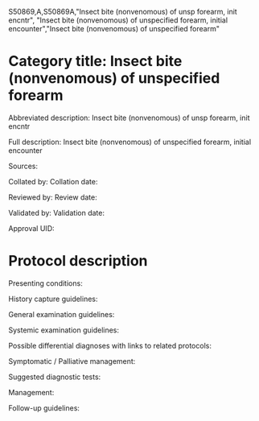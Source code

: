 S50869,A,S50869A,"Insect bite (nonvenomous) of unsp forearm, init encntr", "Insect bite (nonvenomous) of unspecified forearm, initial encounter","Insect bite (nonvenomous) of unspecified forearm"
# Category title: Insect bite (nonvenomous) of unspecified forearm

Abbreviated description: Insect bite (nonvenomous) of unsp forearm, init encntr

Full description: Insect bite (nonvenomous) of unspecified forearm, initial encounter

Sources:

Collated by:
Collation date:

Reviewed by:
Review date:

Validated by:
Validation date:

Approval UID:

# Protocol description

Presenting conditions:

History capture guidelines:

General examination guidelines:

Systemic examination guidelines:

Possible differential diagnoses with links to related protocols:

Symptomatic / Palliative management:

Suggested diagnostic tests:

Management:

Follow-up guidelines:
